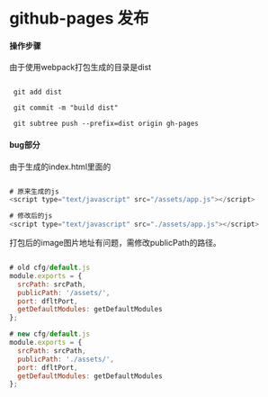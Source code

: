 # github-pages 发布

#### 操作步骤

由于使用webpack打包生成的目录是dist

```shell

 git add dist
 
 git commit -m "build dist"
 
 git subtree push --prefix=dist origin gh-pages

```

#### bug部分

由于生成的index.html里面的
```javascript

# 原来生成的js
<script type="text/javascript" src="/assets/app.js"></script>

# 修改后的js
<script type="text/javascript" src="./assets/app.js"></script>
```

打包后的image图片地址有问题，需修改publicPath的路径。
```javascript

# old cfg/default.js 
module.exports = {
  srcPath: srcPath,
  publicPath: '/assets/',
  port: dfltPort,
  getDefaultModules: getDefaultModules
};

# new cfg/default.js
module.exports = {
  srcPath: srcPath,
  publicPath: './assets/',
  port: dfltPort,
  getDefaultModules: getDefaultModules
};

```



